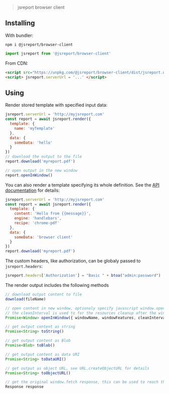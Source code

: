 
> jsreport browser client

## Installing 

With bundler:    

```
npm i @jsreport/browser-client
```

```js
import jsreport from '@jsreport/browser-client'
```

From CDN:

```html
<script src="https://unpkg.com/@jsreport/browser-client/dist/jsreport.umd.js"></script>
<script> jsreport.serverUrl = '...' </script>
```

## Using

Render stored template with specified input data:    

```js
jsreport.serverUrl = 'http://myjsreport.com'
const report = await jsreport.render({
  template: {
    name: 'myTemplate'    
  },
  data: {
    someData: 'hello'
  }
})
// download the output to the file
report.download('myreport.pdf')

// open output in the new window
report.openInWindow()
```

You can also render a template specifying its whole definition. See the [API documentation](/learn/api) for details:    

```js
jsreport.serverUrl = 'http://myjsreport.com'
const report = await jsreport.render({
  template: {
    content: 'Hello from {{message}}',
    engine: 'handlebars',
    recipe: 'chrome-pdf'
  },
  data: {
    someData: 'browser client'
  }
})
report.download('myreport.pdf')
```

The custom headers, like authorization, can be globaly passed to `jsreport.headers`:    

```js
jsreport.headers['Authorization'] = "Basic " + btoa("admin:password")
```

The render output includes the following methods

```js
// download output content to file
download(fileName)

// open content in new window, optionaly specify javascript window.open paramaters
// the cleanInterval is used to for the resources cleanup after the window is closed and defaults to 5000ms
Promise<Window> openInWindow({ windowName, windowFeatures, cleanInterval})

// get output content as string
Promise<String> toString()

// get output content as Blob
Promise<Blob> toBlob()

// get output content as data URI
Promise<String> toDataURI()

// get output as object URL, see URL.createObjectURL for details
Promise<String> toObjectURL()

// get the original window.fetch response, this can be used to reach the output headers for example
Response response
````


